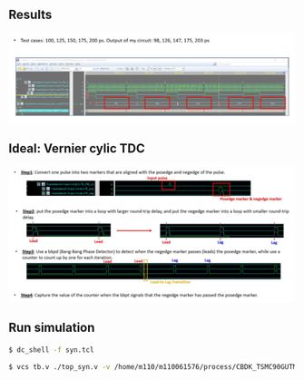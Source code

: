 
## Results

<p align="center">
  <img src="images/ppt_p1_1.jpg" alt="test" width="1200">
</p>

## Ideal: Vernier cylic TDC

<p align="center">
  <img src="images/ppt_p2_1.jpg" alt="test" width="1200">
</p>

## Run simulation


```bash
$ dc_shell -f syn.tcl
```

```bash
$ vcs tb.v ./top_syn.v -v /home/m110/m110061576/process/CBDK_TSMC90GUTM_Arm_f1.0/orig_lib/aci/sc-x/verilog/tsmc090.v -full64 -R -debug_access+all +v2k +neg_tchk
```

